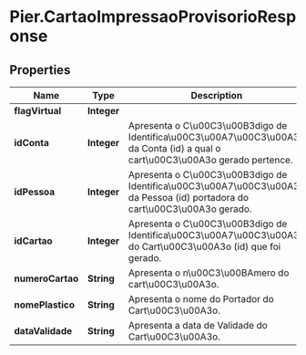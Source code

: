 # Pier.CartaoImpressaoProvisorioResponse

## Properties
Name | Type | Description | Notes
------------ | ------------- | ------------- | -------------
**flagVirtual** | **Integer** |  | [optional] 
**idConta** | **Integer** | Apresenta o C\u00C3\u00B3digo de Identifica\u00C3\u00A7\u00C3\u00A3o da Conta (id) a qual o cart\u00C3\u00A3o gerado pertence. | [optional] 
**idPessoa** | **Integer** | Apresenta o C\u00C3\u00B3digo de Identifica\u00C3\u00A7\u00C3\u00A3o da Pessoa (id) portadora do cart\u00C3\u00A3o gerado. | [optional] 
**idCartao** | **Integer** | Apresenta o C\u00C3\u00B3digo de Identifica\u00C3\u00A7\u00C3\u00A3o do Cart\u00C3\u00A3o (id) que foi gerado. | [optional] 
**numeroCartao** | **String** | Apresenta o n\u00C3\u00BAmero do cart\u00C3\u00A3o. | [optional] 
**nomePlastico** | **String** | Apresenta o nome do Portador do Cart\u00C3\u00A3o. | [optional] 
**dataValidade** | **String** | Apresenta a data de Validade do Cart\u00C3\u00A3o. | [optional] 


